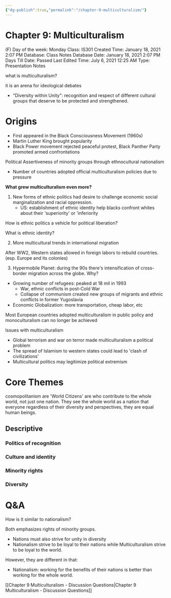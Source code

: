 ```yaml
---
{"dg-publish":true,"permalink":"/chapter-9-multiculturalism/"}
---
```


# Chapter 9: Multiculturalism

(F) Day of the week: Monday
Class: IS301
Created Time: January 18, 2021 2:07 PM
Database: Class Notes Database
Date: January 18, 2021 2:07 PM
Days Till Date: Passed
Last Edited Time: July 6, 2021 12:25 AM
Type: Presentation Notes

what is multiculturalism?

it is an arena for ideological debates

- "Diversity within Unity": recognition and respect of different cultural groups that deserve to be protected and strengthened.

# Origins

- First appeared in the Black Consciousness Movement (1960s)
- Martin Luther King brought popularity
- Black Power movement rejected peaceful protest, Black Panther Party promoted armed confrontations

Political Assertiveness of minority groups through ethnocultural nationalism

- Number of countries adopted official multiculturalism policies due to pressure

**What grew multiculturalism even more?**

1. New forms of ethnic politics had desire to challenge economic social marginalization and racial oppression.
    - US: establishment of ethnic identity help blacks confront whites about their 'superiority' or 'inferiority

How is ethnic politics a vehicle for political liberation? 

What is ethnic identity? 

2. More multicultural trends in international migration

After WW2, Western states allowed in foreign labors to rebuild countries. (esp. Europe and its colonies)

3. Hypermobile Planet: during the 90s there's intensification of cross-border migration across the globe. Why?

- Growing number of refugees: peaked at 18 mil in 1993
    - War, ethnic conflicts in post-Cold War
    - Collapse of communism created new groups of migrants and ethnic conflicts in former Yugoslavia
- Economic Globalization: more transportation, cheap labor, etc

Most European countries adopted multiculturalism in public policy and monoculturalism can no longer be achieved

Issues with multiculturalism

- Global terrorism and war on terror made multiculturalism a political problem
- The spread of Islamism to western states could lead to 'clash of civilizations'
- Multicultural politics may legitimize political extremism

# Core Themes

cosmopolitanism are 'World Citizens' are who contribute to the whole world, not just one nation. They see the whole world as a nation that everyone regardless of their diversity and perspectives, they are equal human beings. 

## Descriptive

### Politics of recognition

### Culture and identity

### Minority rights

### Diversity

# Q&A

How is it similar to nationalism?

Both emphasizes rights of minority groups. 

- Nations must also strive for unity in diversity
- Nationalism strive to be loyal to their nations while Multiculturalism strive to be loyal to the world.

However, they are different in that:

- Nationalism: working for the benefits of their nations is better than working for the whole world.

[[Chapter 9  Multiculturalism - Discussion Questions\|Chapter 9  Multiculturalism - Discussion Questions]]